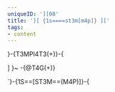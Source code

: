 ```yaml
---
uniqueID: '][08'
title: '][ {1s====st3m[m4p]} ]['
tags:
- content
---
```



}-{T3MPl4T3(+)}-{

] }~ -{@T4G(+)}

`}-{1S==[ST3M==(M4P)]}-{